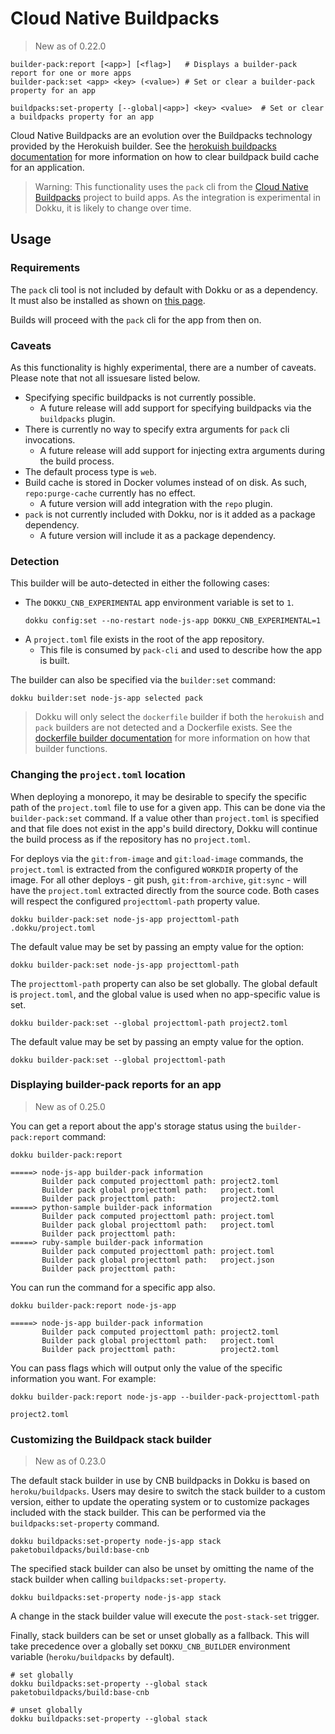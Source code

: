 # Cloud Native Buildpacks

> New as of 0.22.0

```
builder-pack:report [<app>] [<flag>]   # Displays a builder-pack report for one or more apps
builder-pack:set <app> <key> (<value>) # Set or clear a builder-pack property for an app
```

```
buildpacks:set-property [--global|<app>] <key> <value>  # Set or clear a buildpacks property for an app
```

Cloud Native Buildpacks are an evolution over the Buildpacks technology provided by the Herokuish builder. See the [herokuish buildpacks documentation](/docs/deployment/builders/herokuish-buildpacks.md) for more information on how to clear buildpack build cache for an application.

> Warning: This functionality uses the `pack` cli from the [Cloud Native Buildpacks](https://buildpacks.io) project to build apps. As the integration is experimental in Dokku, it is likely to change over time.

## Usage

### Requirements

The `pack` cli tool is not included by default with Dokku or as a dependency. It must also be installed as shown on [this page](https://buildpacks.io/docs/tools/pack/).

Builds will proceed with the `pack` cli for the app from then on.

### Caveats

As this functionality is highly experimental, there are a number of caveats. Please note that not all issuesare listed below.

- Specifying specific buildpacks is not currently possible.
  - A future release will add support for specifying buildpacks via the `buildpacks` plugin.
- There is currently no way to specify extra arguments for `pack` cli invocations.
  - A future release will add support for injecting extra arguments during the build process.
- The default process type is `web`.
- Build cache is stored in Docker volumes instead of on disk. As such, `repo:purge-cache` currently has no effect.
  - A future version will add integration with the `repo` plugin.
- `pack` is not currently included with Dokku, nor is it added as a package dependency.
  - A future version will include it as a package dependency.

### Detection

This builder will be auto-detected in either the following cases:

- The `DOKKU_CNB_EXPERIMENTAL` app environment variable is set to `1`.
  ```shell
  dokku config:set --no-restart node-js-app DOKKU_CNB_EXPERIMENTAL=1
  ```
- A `project.toml` file exists in the root of the app repository.
  - This file is consumed by `pack-cli` and used to describe how the app is built.

The builder can also be specified via the `builder:set` command:

```shell
dokku builder:set node-js-app selected pack
```

> Dokku will only select the `dockerfile` builder if both the `herokuish` and `pack` builders are not detected and a Dockerfile exists. See the [dockerfile builder documentation](/docs/deployment/builders/dockerfiles.md) for more information on how that builder functions.

### Changing the `project.toml` location

When deploying a monorepo, it may be desirable to specify the specific path of the `project.toml` file to use for a given app. This can be done via the `builder-pack:set` command. If a value other than `project.toml` is specified and that file does not exist in the app's build directory, Dokku will continue the build process as if the repository has no `project.toml`.

For deploys via the `git:from-image` and `git:load-image` commands, the `project.toml` is extracted from the configured `WORKDIR` property of the image. For all other deploys - git push, `git:from-archive`, `git:sync` - will have the `project.toml` extracted directly from the source code. Both cases will respect the configured `projecttoml-path` property value.

```shell
dokku builder-pack:set node-js-app projecttoml-path .dokku/project.toml
```

The default value may be set by passing an empty value for the option:

```shell
dokku builder-pack:set node-js-app projecttoml-path
```

The `projecttoml-path` property can also be set globally. The global default is `project.toml`, and the global value is used when no app-specific value is set.

```shell
dokku builder-pack:set --global projecttoml-path project2.toml
```

The default value may be set by passing an empty value for the option.

```shell
dokku builder-pack:set --global projecttoml-path
```

### Displaying builder-pack reports for an app

> New as of 0.25.0

You can get a report about the app's storage status using the `builder-pack:report` command:

```shell
dokku builder-pack:report
```

```
=====> node-js-app builder-pack information
       Builder pack computed projecttoml path: project2.toml
       Builder pack global projecttoml path:   project.toml
       Builder pack projecttoml path:          project2.toml
=====> python-sample builder-pack information
       Builder pack computed projecttoml path: project.toml
       Builder pack global projecttoml path:   project.toml
       Builder pack projecttoml path:
=====> ruby-sample builder-pack information
       Builder pack computed projecttoml path: project.toml
       Builder pack global projecttoml path:   project.json
       Builder pack projecttoml path:
```

You can run the command for a specific app also.

```shell
dokku builder-pack:report node-js-app
```

```
=====> node-js-app builder-pack information
       Builder pack computed projecttoml path: project2.toml
       Builder pack global projecttoml path:   project.toml
       Builder pack projecttoml path:          project2.toml
```

You can pass flags which will output only the value of the specific information you want. For example:

```shell
dokku builder-pack:report node-js-app --builder-pack-projecttoml-path
```

```
project2.toml
```

### Customizing the Buildpack stack builder

> New as of 0.23.0

The default stack builder in use by CNB buildpacks in Dokku is based on `heroku/buildpacks`. Users may desire to switch the stack builder to a custom version, either to update the operating system or to customize packages included with the stack builder. This can be performed via the `buildpacks:set-property` command.

```shell
dokku buildpacks:set-property node-js-app stack paketobuildpacks/build:base-cnb
```

The specified stack builder can also be unset by omitting the name of the stack builder when calling `buildpacks:set-property`.

```shell
dokku buildpacks:set-property node-js-app stack
```

A change in the stack builder value will execute the `post-stack-set` trigger.

Finally, stack builders can be set or unset globally as a fallback. This will take precedence over a globally set `DOKKU_CNB_BUILDER` environment variable (`heroku/buildpacks` by default).

```shell
# set globally
dokku buildpacks:set-property --global stack paketobuildpacks/build:base-cnb

# unset globally
dokku buildpacks:set-property --global stack
```
